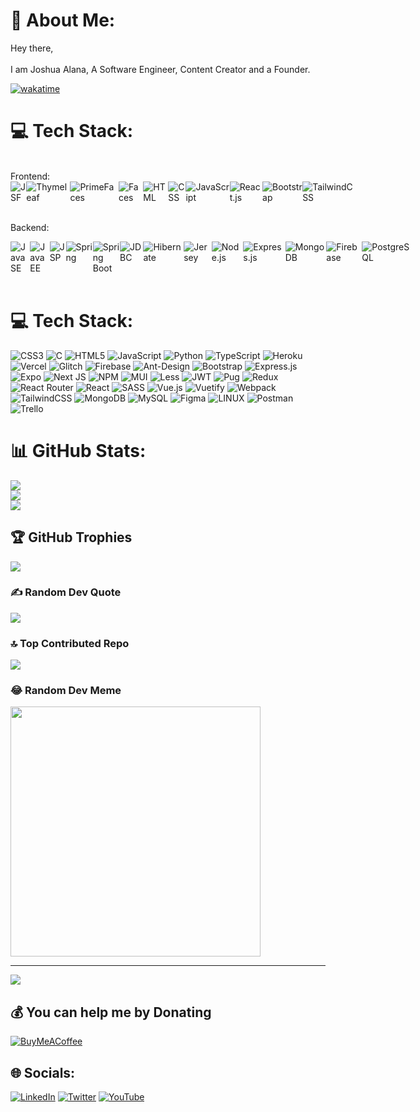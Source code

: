 # 💫 About Me:
Hey there, <br><br>I am Joshua Alana, A Software Engineer, Content Creator and a Founder.

 
[![wakatime](https://wakatime.com/badge/user/722f2c3d-5382-408b-abff-0640d77086b2.svg)](https://wakatime.com/@722f2c3d-5382-408b-abff-0640d77086b2)
<br/>
# 💻 Tech Stack:
<br/>
Frontend:
<div align='left' style="display: flex; justify-content: space-between;">
<img src='https://img.shields.io/badge/code-JSF-E96B37?logo=jsf&logoWidth=30&labelColor=black&style=for-the-badge' alt='JSF'>
<img src='https://img.shields.io/badge/code-Thymeleaf-3687EE?logo=thymeleaf&logoWidth=30&labelColor=black&style=for-the-badge' alt='Thymeleaf'>
<img src='https://img.shields.io/badge/code-PrimeFaces-123887?logo=primefaces&logoWidth=30&labelColor=black&style=for-the-badge' alt='PrimeFaces'>
<img src='https://img.shields.io/badge/code-Faces-5687C8?logo=jsf&logoWidth=30&labelColor=black&style=for-the-badge' alt='Faces'>
<img src='https://img.shields.io/badge/code-html-E34F26?logo=html5&logoWidth=30&labelColor=black&style=for-the-badge' alt='HTML'>
<img src='https://img.shields.io/badge/code-css-1572B6?logo=css3&logoWidth=30&labelColor=black&style=for-the-badge&logoColor=1572B6' alt='CSS'>
<img src='https://img.shields.io/badge/code-javascript-F7DF1E?logo=javascript&logoWidth=30&labelColor=black&style=for-the-badge' alt='JavaScript'>
<img src='https://img.shields.io/badge/code-react-blue?logoWidth=30&labelColor=black&style=for-the-badge&logo=react' alt='React.js'>
<img src='https://img.shields.io/badge/tools-bootstrap-563D7C?logo=bootstrap&logoWidth=30&labelColor=black&style=for-the-badge' alt='Bootstrap'>
<img src='https://img.shields.io/badge/code-tailwindcss-87ceeb?logo=tailwindcss&logoWidth=30&labelColor=black&style=for-the-badge' alt='TailwindCSS'>
</div>
<br/>

Backend:
<div align='left' style="display: flex; justify-content: space-between;">
<img src='https://img.shields.io/badge/code-Java_SE-5687C8?logo=java&logoWidth=30&labelColor=black&style=for-the-badge' alt='Java SE'>
<img src='https://img.shields.io/badge/code-Java_EE-000000?logo=java&logoWidth=30&labelColor=black&style=for-the-badge' alt='Java EE'>
<img src='https://img.shields.io/badge/code-JSP-F49500?logo=jsp&logoWidth=30&labelColor=black&style=for-the-badge' alt='JSP'>
<img src='https://img.shields.io/badge/code-Spring-6DB33F?logo=spring&logoWidth=30&labelColor=black&style=for-the-badge' alt='Spring'>
<img src='https://img.shields.io/badge/code-Spring%20Boot-6DB33F?logo=spring-boot&logoWidth=30&labelColor=black&style=for-the-badge' alt='Spring Boot'>
<img src='https://img.shields.io/badge/code-JDBC-000000?logo=jdbc&logoWidth=30&labelColor=black&style=for-the-badge' alt='JDBC'>
<img src='https://img.shields.io/badge/code-Hibernate-731930?logo=hibernate&logoWidth=30&labelColor=black&style=for-the-badge' alt='Hibernate'>
<img src='https://img.shields.io/badge/code-Jersey-339933?logo=jersey&logoWidth=30&labelColor=black&style=for-the-badge' alt='Jersey'>
<img src='https://img.shields.io/badge/code-node.js-339933?logo=node.js&logoWidth=30&labelColor=black&style=for-the-badge' alt='Node.js'>
<img src='https://img.shields.io/badge/code-express.js-808080?logo=express&logoWidth=30&labelColor=black&style=for-the-badge' alt='Express.js'>
<img src='https://img.shields.io/badge/code-MongoDB-339933?logo=MongoDB&logoWidth=30&labelColor=black&style=for-the-badge' alt='MongoDB'>
<img src='https://img.shields.io/badge/code-Firebase-FFFF00?logo=Firebase&logoWidth=30&labelColor=black&style=for-the-badge' alt='Firebase'>
<img src='https://img.shields.io/badge/code-PostgreSQL-0000FF?logo=PostgreSQL&logoWidth=30&labelColor=black&style=for-the-badge' alt='PostgreSQL'>
</div>

<br/>


# 💻 Tech Stack:
![CSS3](https://img.shields.io/badge/css3-%231572B6.svg?style=for-the-badge&logo=css3&logoColor=white) ![C](https://img.shields.io/badge/c-%2300599C.svg?style=for-the-badge&logo=c&logoColor=white) ![HTML5](https://img.shields.io/badge/html5-%23E34F26.svg?style=for-the-badge&logo=html5&logoColor=white) ![JavaScript](https://img.shields.io/badge/javascript-%23323330.svg?style=for-the-badge&logo=javascript&logoColor=%23F7DF1E) ![Python](https://img.shields.io/badge/python-3670A0?style=for-the-badge&logo=python&logoColor=ffdd54) ![TypeScript](https://img.shields.io/badge/typescript-%23007ACC.svg?style=for-the-badge&logo=typescript&logoColor=white) ![Heroku](https://img.shields.io/badge/heroku-%23430098.svg?style=for-the-badge&logo=heroku&logoColor=white) ![Vercel](https://img.shields.io/badge/vercel-%23000000.svg?style=for-the-badge&logo=vercel&logoColor=white) ![Glitch](https://img.shields.io/badge/glitch-%233333FF.svg?style=for-the-badge&logo=glitch&logoColor=white) ![Firebase](https://img.shields.io/badge/firebase-%23039BE5.svg?style=for-the-badge&logo=firebase) ![Ant-Design](https://img.shields.io/badge/-AntDesign-%230170FE?style=for-the-badge&logo=ant-design&logoColor=white) ![Bootstrap](https://img.shields.io/badge/bootstrap-%23563D7C.svg?style=for-the-badge&logo=bootstrap&logoColor=white) ![Express.js](https://img.shields.io/badge/express.js-%23404d59.svg?style=for-the-badge&logo=express&logoColor=%2361DAFB) ![Expo](https://img.shields.io/badge/expo-1C1E24?style=for-the-badge&logo=expo&logoColor=#D04A37) ![Next JS](https://img.shields.io/badge/Next-black?style=for-the-badge&logo=next.js&logoColor=white) ![NPM](https://img.shields.io/badge/NPM-%23000000.svg?style=for-the-badge&logo=npm&logoColor=white) ![MUI](https://img.shields.io/badge/MUI-%230081CB.svg?style=for-the-badge&logo=material-ui&logoColor=white) ![Less](https://img.shields.io/badge/less-2B4C80?style=for-the-badge&logo=less&logoColor=white) ![JWT](https://img.shields.io/badge/JWT-black?style=for-the-badge&logo=JSON%20web%20tokens) ![Pug](https://img.shields.io/badge/Pug-FFF?style=for-the-badge&logo=pug&logoColor=A86454) ![Redux](https://img.shields.io/badge/redux-%23593d88.svg?style=for-the-badge&logo=redux&logoColor=white) ![React Router](https://img.shields.io/badge/React_Router-CA4245?style=for-the-badge&logo=react-router&logoColor=white) ![React](https://img.shields.io/badge/react-%2320232a.svg?style=for-the-badge&logo=react&logoColor=%2361DAFB) ![SASS](https://img.shields.io/badge/SASS-hotpink.svg?style=for-the-badge&logo=SASS&logoColor=white) ![Vue.js](https://img.shields.io/badge/vuejs-%2335495e.svg?style=for-the-badge&logo=vuedotjs&logoColor=%234FC08D) ![Vuetify](https://img.shields.io/badge/Vuetify-1867C0?style=for-the-badge&logo=vuetify&logoColor=AEDDFF) ![Webpack](https://img.shields.io/badge/webpack-%238DD6F9.svg?style=for-the-badge&logo=webpack&logoColor=black) ![TailwindCSS](https://img.shields.io/badge/tailwindcss-%2338B2AC.svg?style=for-the-badge&logo=tailwind-css&logoColor=white) ![MongoDB](https://img.shields.io/badge/MongoDB-%234ea94b.svg?style=for-the-badge&logo=mongodb&logoColor=white) ![MySQL](https://img.shields.io/badge/mysql-%2300f.svg?style=for-the-badge&logo=mysql&logoColor=white) 	![Figma](https://img.shields.io/badge/figma-%23F24E1E.svg?style=for-the-badge&logo=figma&logoColor=white) ![LINUX](https://img.shields.io/badge/Linux-FCC624?style=for-the-badge&logo=linux&logoColor=black) ![Postman](https://img.shields.io/badge/Postman-FF6C37?style=for-the-badge&logo=postman&logoColor=white) ![Trello](https://img.shields.io/badge/Trello-%23026AA7.svg?style=for-the-badge&logo=Trello&logoColor=white)
# 📊 GitHub Stats:
![](https://github-readme-stats.vercel.app/api?username=Joshbam-joshwilly&theme=gruvbox&hide_border=false&include_all_commits=true&count_private=true)<br/>
![](https://github-readme-streak-stats.herokuapp.com/?user=Joshbam-joshwilly&theme=gruvbox&hide_border=false)<br/>
![](https://github-readme-stats.vercel.app/api/top-langs/?username=Joshbam-joshwilly&theme=gruvbox&hide_border=false&include_all_commits=true&count_private=true&layout=compact)

## 🏆 GitHub Trophies
![](https://github-profile-trophy.vercel.app/?username=Joshbam-joshwilly&theme=juicyfresh&no-frame=false&no-bg=false&margin-w=4)

### ✍️ Random Dev Quote
![](https://quotes-github-readme.vercel.app/api?type=vetical&theme=radical)

### 🔝 Top Contributed Repo
![](https://github-contributor-stats.vercel.app/api?username=Joshbam-joshwilly&limit=5&theme=discord&combine_all_yearly_contributions=true)

### 😂 Random Dev Meme
<img src='https://randommeme-five.vercel.app/' style="height: 400px;"/>

---
[![](https://visitcount.itsvg.in/api?id=Joshbam-joshwilly&icon=0&color=0)](https://visitcount.itsvg.in)

  ## 💰 You can help me by Donating
  [![BuyMeACoffee](https://img.shields.io/badge/Buy%20Me%20a%20Coffee-ffdd00?style=for-the-badge&logo=buy-me-a-coffee&logoColor=black)](https://buymeacoffee.com/https://www.buymeacoffee.com/alanajoshua) 

  
## 🌐 Socials:
[![LinkedIn](https://img.shields.io/badge/LinkedIn-%230077B5.svg?logo=linkedin&logoColor=white)](https://www.linkedin.com/in/joshua-alana-5760b3196/) [![Twitter](https://img.shields.io/badge/Twitter-%231DA1F2.svg?logo=Twitter&logoColor=white)](https://twitter.com/@DevJosh2030) [![YouTube](https://img.shields.io/badge/YouTube-%23FF0000.svg?logo=YouTube&logoColor=white)](https://youtube.com/@@joshualana)
